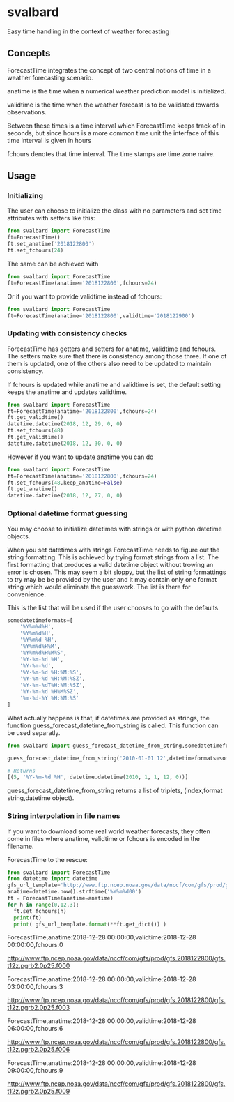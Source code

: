 # svalbard

Easy time handling in the context of weather forecasting

## Concepts

ForecastTime integrates the concept of two central notions of time in a weather forecasting scenario.

anatime is the time when a numerical weather prediction model is initialized.

validtime is the time when the weather forecast is to be validated towards observations.

Between these times is a time interval which ForecastTime keeps track of in seconds, but
since hours is a more common time unit the interface of this time interval is given in hours

fchours denotes that time interval.
The time stamps are time zone naive.

## Usage

### Initializing

The user can choose to initialize the class with no parameters and set time attributes with setters like this:

~~~~python
from svalbard import ForecastTime
ft=ForecastTime()
ft.set_anatime('2018122800')
ft.set_fchours(24)
~~~~

The same can be achieved with

~~~~python
from svalbard import ForecastTime
ft=ForecastTime(anatime='2018122800',fchours=24)
~~~~

Or if you want to provide validtime instead of fchours:

~~~~python
from svalbard import ForecastTime
ft=ForecastTime(anatime='2018122800',validtime='2018122900')
~~~~

### Updating with consistency checks

ForecastTime has getters and setters for anatime, validtime and fchours.  The setters make sure that there is consistency among those three. If one of them is updated, one of the others also need to be updated to maintain consistency.

If fchours is updated while anatime and validtime is set, the default setting keeps the anatime and updates validtime.

~~~~python
from svalbard import ForecastTime
ft=ForecastTime(anatime='2018122800',fchours=24)
ft.get_validtime()
datetime.datetime(2018, 12, 29, 0, 0)
ft.set_fchours(48)
ft.get_validtime()
datetime.datetime(2018, 12, 30, 0, 0)
~~~~

However if you want to update anatime you can do

~~~~python
from svalbard import ForecastTime
ft=ForecastTime(anatime='2018122800',fchours=24)
ft.set_fchours(48,keep_anatime=False)
ft.get_anatime()
datetime.datetime(2018, 12, 27, 0, 0)
~~~~

### Optional datetime format guessing

You may choose to initialize datetimes with strings or with python datetime objects.

When you set datetimes with strings ForecastTime needs to figure out the string formatting. This is achieved by trying format strings from a list. The first formatting that produces a valid datetime object without trowing an error is chosen.  This may seem a bit sloppy, but the list of string formattings to try may be be provided by the user and it may contain only one format string which would eliminate the guesswork. The list is there for convenience.

This is the list that will be used if the user chooses to go with the defaults.

~~~~python
somedatetimeformats=[
    '%Y%m%d%H',
    '%Y%m%d%H',
    '%Y%m%d %H',
    '%Y%m%d%H%M',
    '%Y%m%d%H%M%S',
    '%Y-%m-%d %H',
    '%Y-%m-%d',
    '%Y-%m-%d %H:%M:%S',
    '%Y-%m-%d %H:%M:%SZ',
    '%Y-%m-%dT%H:%M:%SZ',
    '%Y-%m-%d %H%M%SZ',
    '%m-%d-%Y %H:%M:%S'
]
~~~~

What actually happens is that, if datetimes are provided as strings, the function guess_forecast_datetime_from_string is called.
This function can be used separatly.

~~~~python
from svalbard import guess_forecast_datetime_from_string,somedatetimeformats

guess_forecast_datetime_from_string('2010-01-01 12',datetimeformats=somedatetimeformats,verbose=False)

# Returns
[(5, '%Y-%m-%d %H', datetime.datetime(2010, 1, 1, 12, 0))]
~~~~

guess_forecast_datetime_from_string returns a list of triplets, (index,format string,datetime object).

### String interpolation in file names

If you want to download some real world weather forecasts,  they often come in files where anatime, validtime or fchours is encoded in the filename.

ForecastTime to the rescue:

~~~~python
from svalbard import ForecastTime
from datetime import datetime
gfs_url_template='http://www.ftp.ncep.noaa.gov/data/nccf/com/gfs/prod/gfs.{anatime:%Y%m%d%H}/gfs.t{anatime:%H}z.pgrb2.0p25.f{fchours:03d}'
anatime=datetime.now().strftime('%Y%m%d00')
ft = ForecastTime(anatime=anatime)
for h in range(0,12,3):
  ft.set_fchours(h)
  print(ft)
  print( gfs_url_template.format(**ft.get_dict()) )
~~~~

ForecastTime,anatime:2018-12-28 00:00:00,validtime:2018-12-28 00:00:00,fchours:0

http://www.ftp.ncep.noaa.gov/data/nccf/com/gfs/prod/gfs.2018122800/gfs.t12z.pgrb2.0p25.f000

ForecastTime,anatime:2018-12-28 00:00:00,validtime:2018-12-28 03:00:00,fchours:3

http://www.ftp.ncep.noaa.gov/data/nccf/com/gfs/prod/gfs.2018122800/gfs.t12z.pgrb2.0p25.f003

ForecastTime,anatime:2018-12-28 00:00:00,validtime:2018-12-28 06:00:00,fchours:6

http://www.ftp.ncep.noaa.gov/data/nccf/com/gfs/prod/gfs.2018122800/gfs.t12z.pgrb2.0p25.f006

ForecastTime,anatime:2018-12-28 00:00:00,validtime:2018-12-28 09:00:00,fchours:9

http://www.ftp.ncep.noaa.gov/data/nccf/com/gfs/prod/gfs.2018122800/gfs.t12z.pgrb2.0p25.f009
